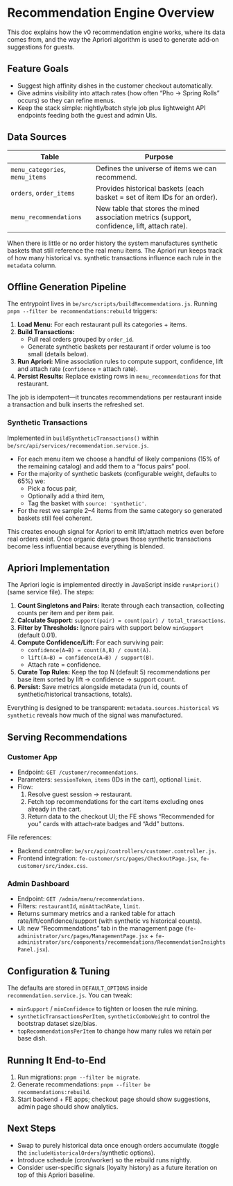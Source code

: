 # Recommendation Engine Overview

This doc explains how the v0 recommendation engine works, where its data comes from, and the way the Apriori algorithm is used to generate add‑on suggestions for guests.

## Feature Goals
- Suggest high affinity dishes in the customer checkout automatically.
- Give admins visibility into attach rates (how often “Pho → Spring Rolls” occurs) so they can refine menus.
- Keep the stack simple: nightly/batch style job plus lightweight API endpoints feeding both the guest and admin UIs.

## Data Sources

| Table | Purpose |
| --- | --- |
| `menu_categories`, `menu_items` | Defines the universe of items we can recommend. |
| `orders`, `order_items` | Provides historical baskets (each basket = set of item IDs for an order). |
| `menu_recommendations` | New table that stores the mined association metrics (support, confidence, lift, attach rate). |

When there is little or no order history the system manufactures synthetic baskets that still reference the real menu items. The Apriori run keeps track of how many historical vs. synthetic transactions influence each rule in the `metadata` column.

## Offline Generation Pipeline

The entrypoint lives in `be/src/scripts/buildRecommendations.js`. Running `pnpm --filter be recommendations:rebuild` triggers:

1. **Load Menu:** For each restaurant pull its categories + items.
2. **Build Transactions:**
   - Pull real orders grouped by `order_id`.
   - Generate synthetic baskets per restaurant if order volume is too small (details below).
3. **Run Apriori:** Mine association rules to compute support, confidence, lift and attach rate (`confidence` = attach rate).
4. **Persist Results:** Replace existing rows in `menu_recommendations` for that restaurant.

The job is idempotent—it truncates recommendations per restaurant inside a transaction and bulk inserts the refreshed set.

### Synthetic Transactions

Implemented in `buildSyntheticTransactions()` within `be/src/api/services/recommendation.service.js`.

- For each menu item we choose a handful of likely companions (15% of the remaining catalog) and add them to a “focus pairs” pool.
- For the majority of synthetic baskets (configurable weight, defaults to 65%) we:
  - Pick a focus pair,
  - Optionally add a third item,
  - Tag the basket with `source: 'synthetic'`.
- For the rest we sample 2–4 items from the same category so generated baskets still feel coherent.

This creates enough signal for Apriori to emit lift/attach metrics even before real orders exist. Once organic data grows those synthetic transactions become less influential because everything is blended.

## Apriori Implementation

The Apriori logic is implemented directly in JavaScript inside `runApriori()` (same service file). The steps:

1. **Count Singletons and Pairs:** Iterate through each transaction, collecting counts per item and per item pair.
2. **Calculate Support:** `support(pair) = count(pair) / total_transactions`.
3. **Filter by Thresholds:** Ignore pairs with support below `minSupport` (default 0.01).
4. **Compute Confidence/Lift:** For each surviving pair:
   - `confidence(A→B) = count(A,B) / count(A)`.
   - `lift(A→B) = confidence(A→B) / support(B)`.
   - Attach rate = confidence.
5. **Curate Top Rules:** Keep the top N (default 5) recommendations per base item sorted by lift → confidence → support count.
6. **Persist:** Save metrics alongside metadata (run id, counts of synthetic/historical transactions, totals).

Everything is designed to be transparent: `metadata.sources.historical` vs `synthetic` reveals how much of the signal was manufactured.

## Serving Recommendations

### Customer App
- Endpoint: `GET /customer/recommendations`.
- Parameters: `sessionToken`, `items` (IDs in the cart), optional `limit`.
- Flow:
  1. Resolve guest session → restaurant.
  2. Fetch top recommendations for the cart items excluding ones already in the cart.
  3. Return data to the checkout UI; the FE shows “Recommended for you” cards with attach‑rate badges and “Add” buttons.

File references:
- Backend controller: `be/src/api/controllers/customer.controller.js`.
- Frontend integration: `fe-customer/src/pages/CheckoutPage.jsx`, `fe-customer/src/index.css`.

### Admin Dashboard
- Endpoint: `GET /admin/menu/recommendations`.
- Filters: `restaurantId`, `minAttachRate`, `limit`.
- Returns summary metrics and a ranked table for attach rate/lift/confidence/support (with synthetic vs historical counts).
- UI: new “Recommendations” tab in the management page (`fe-administrator/src/pages/ManagementPage.jsx` + `fe-administrator/src/components/recommendations/RecommendationInsightsPanel.jsx`).

## Configuration & Tuning

The defaults are stored in `DEFAULT_OPTIONS` inside `recommendation.service.js`. You can tweak:
- `minSupport` / `minConfidence` to tighten or loosen the rule mining.
- `syntheticTransactionsPerItem`, `syntheticComboWeight` to control the bootstrap dataset size/bias.
- `topRecommendationsPerItem` to change how many rules we retain per base dish.

## Running It End-to-End
1. Run migrations: `pnpm --filter be migrate`.
2. Generate recommendations: `pnpm --filter be recommendations:rebuild`.
3. Start backend + FE apps; checkout page should show suggestions, admin page should show analytics.

## Next Steps
- Swap to purely historical data once enough orders accumulate (toggle the `includeHistoricalOrders`/synthetic options).
- Introduce schedule (cron/worker) so the rebuild runs nightly.
- Consider user-specific signals (loyalty history) as a future iteration on top of this Apriori baseline.

